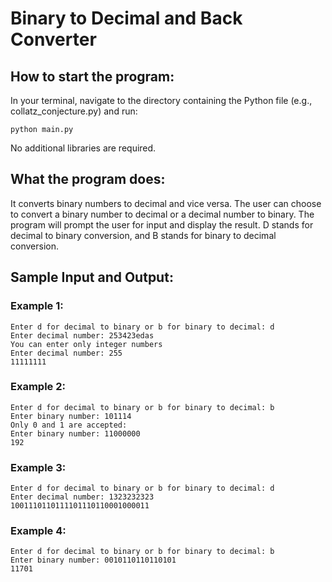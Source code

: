 # Binary to Decimal and Back Converter

## How to start the program:

In your terminal, navigate to the directory containing the Python file (e.g., collatz_conjecture.py) and run:
```text
python main.py
```
No additional libraries are required.

## What the program does:
It converts binary numbers to decimal and vice versa. The user can choose to convert a binary number to decimal or a decimal number to binary. The program will prompt the user for input and display the result. D stands for decimal to binary conversion, and B stands for binary to decimal conversion.

## Sample Input and Output:

### Example 1:
``` text
Enter d for decimal to binary or b for binary to decimal: d
Enter decimal number: 253423edas
You can enter only integer numbers
Enter decimal number: 255
11111111
```

### Example 2:
``` text
Enter d for decimal to binary or b for binary to decimal: b
Enter binary number: 101114 
Only 0 and 1 are accepted: 
Enter binary number: 11000000
192
```

### Example 3:
``` text
Enter d for decimal to binary or b for binary to decimal: d
Enter decimal number: 1323232323
1001110110111101110110001000011
```

### Example 4:
``` text
Enter d for decimal to binary or b for binary to decimal: b
Enter binary number: 0010110110110101
11701
```

